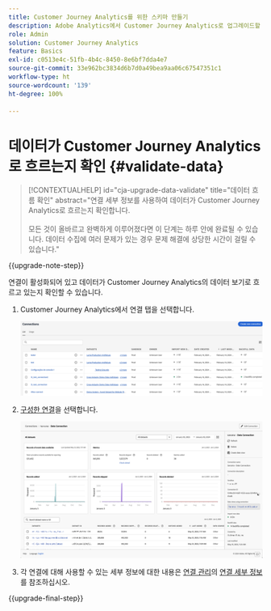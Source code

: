 ```yaml
---
title: Customer Journey Analytics를 위한 스키마 만들기
description: Adobe Analytics에서 Customer Journey Analytics로 업그레이드할 때 권장되는 경로 자세히 알아보기
role: Admin
solution: Customer Journey Analytics
feature: Basics
exl-id: c0513e4c-51fb-4b4c-8450-8e6bf7dda4e7
source-git-commit: 33e962bc3834d6b7d0a49bea9aa06c67547351c1
workflow-type: ht
source-wordcount: '139'
ht-degree: 100%

---
```


# 데이터가 Customer Journey Analytics로 흐르는지 확인 {#validate-data}

<!-- markdownlint-disable MD034 -->

>[!CONTEXTUALHELP]
>id="cja-upgrade-data-validate"
>title="데이터 흐름 확인"
>abstract="연결 세부 정보를 사용하여 데이터가 Customer Journey Analytics로 흐르는지 확인합니다.<br><br>모든 것이 올바르고 완벽하게 이루어졌다면 이 단계는 하루 안에 완료될 수 있습니다. 데이터 수집에 여러 문제가 있는 경우 문제 해결에 상당한 시간이 걸릴 수 있습니다."

<!-- markdownlint-enable MD034 -->

{{upgrade-note-step}}

연결이 활성화되어 있고 데이터가 Customer Journey Analytics의 데이터 보기로 흐르고 있는지 확인할 수 있습니다.

1. Customer Journey Analytics에서 연결 탭을 선택합니다.

   ![목록 보기](assets/list-view.png)

1. [구성한 연결](/help/getting-started/cja-upgrade/cja-upgrade-connection.md)을 선택합니다.

   ![위젯과 설정을 보여 주는 모든 데이터 세트 창](assets/conn-details.png)

1. 각 연결에 대해 사용할 수 있는 세부 정보에 대한 내용은 [연결 관리](/help/connections/manage-connections.md#manage-connections)의 [연결 세부 정보](/help/connections/manage-connections.md)를 참조하십시오.

{{upgrade-final-step}}

<!-- Should we duplicate the content here or single source it with /help/connections/manage-connections.md -->
